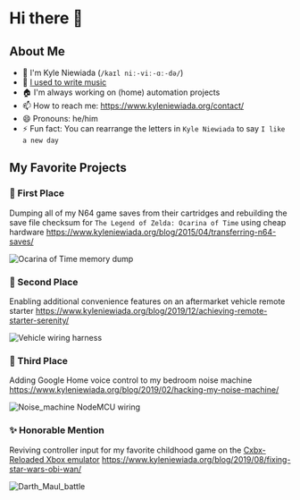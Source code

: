 # Hi there 👋

<!-- ![Me](https://raw.githubusercontent.com/aav7fl/website/master/assets/img/kyle.jpg) -->

## About Me

- :vulcan_salute: I'm Kyle Niewiada (`/kaɪl niː-viː-ɑː-də/`)
- :musical_score: [I used to write music](https://kyleniewiada.bandcamp.com/track/44)
- :house: I'm always working on (home) automation projects
- :mailbox: How to reach me: https://www.kyleniewiada.org/contact/
- :smile: Pronouns: he/him
- :zap: Fun fact: You can rearrange the letters in `Kyle Niewiada` to say `I like a new day`

## My Favorite Projects

### :1st_place_medal: First Place

Dumping all of my N64 game saves from their cartridges and rebuilding the save file checksum for `The Legend of Zelda: Ocarina of Time` using cheap hardware
https://www.kyleniewiada.org/blog/2015/04/transferring-n64-saves/

![Ocarina of Time memory dump](https://user-images.githubusercontent.com/3487107/88481117-96dd9680-cf27-11ea-96b2-ec8faef16fdb.jpg)

### :2nd_place_medal: Second Place 

Enabling additional convenience features on an aftermarket vehicle remote starter
https://www.kyleniewiada.org/blog/2019/12/achieving-remote-starter-serenity/

![Vehicle wiring harness](https://user-images.githubusercontent.com/3487107/88481119-96dd9680-cf27-11ea-8e95-77ac6fe9f5c2.jpg)

### :3rd_place_medal: Third Place

Adding Google Home voice control to my bedroom noise machine
https://www.kyleniewiada.org/blog/2019/02/hacking-my-noise-machine/

![Noise_machine NodeMCU wiring](https://user-images.githubusercontent.com/3487107/88481120-97762d00-cf27-11ea-841d-11bd1589047b.png)

### :sparkles: Honorable Mention

Reviving controller input for my favorite childhood game on the [Cxbx-Reloaded Xbox emulator](https://github.com/Cxbx-Reloaded/Cxbx-Reloaded)
https://www.kyleniewiada.org/blog/2019/08/fixing-star-wars-obi-wan/

![Darth_Maul_battle](https://user-images.githubusercontent.com/3487107/88481121-97762d00-cf27-11ea-9630-0749167182ce.png)

